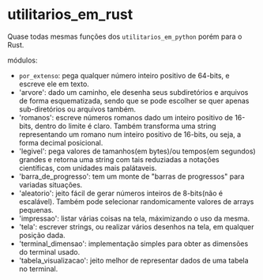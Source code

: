 # utilitarios_em_rust
Quase todas mesmas funções dos `utilitarios_em_python` porém para o Rust. 

módulos:
  - `por_extenso`: pega qualquer número inteiro positivo de 64-bits, e escreve ele em texto.
  - 'arvore': dado um caminho, ele desenha seus subdiretórios e arquivos de forma esquematizada, sendo que se pode escolher se quer apenas sub-diretórios ou arquivos também.
  - 'romanos': escreve números romanos dado um inteiro positivo de 16-bits, dentro do limite é claro. Também transforma uma string representando um romano num inteiro positivo de 16-bits, ou seja, a forma decimal posicional.
  - 'legivel': pega valores de tamanhos(em bytes)/ou tempos(em segundos) grandes e retorna uma string com tais reduziadas a notações científicas, com unidades mais palátaveis.
  - 'barra_de_progresso': tem um monte de "barras de progressos" para variadas situações.
  - 'aleatorio': jeito fácil de gerar números inteiros de 8-bits(não é escalável). Também pode selecionar randomicamente valores de arrays pequenas.
  - 'impressao': listar várias coisas na tela, máximizando o uso da mesma.
  - 'tela': escrever strings, ou realizar vários desenhos na tela, em qualquer posição dada. 
  - 'terminal_dimensao': implementação simples para obter as dimensões do terminal usado.
  - 'tabela_visualizacao': jeito melhor de representar dados de uma tabela no terminal.
